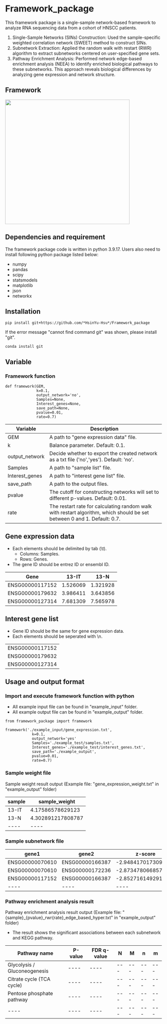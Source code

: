 # Framework_package
This framework package is a single-sample network-based framework to analyze RNA sequencing data from a cohort of HNSCC patients.

1. Single-Sample Networks (SINs) Construction: Used the sample-specific weighted correlation network (SWEET) method to construct SINs.
2. Subnetwork Extraction: Applied the random walk with restart (RWR) algorithm to extract subnetworks centered on user-specified gene sets.
3. Pathway Enrichment Analysis: Performed network edge-based enrichment analysis (NEEA) to identify enriched biological pathways to these subnetworks.
This approach reveals biological differences by analyzing gene expression and network structure.

## Framework
<img src="https://github.com/user-attachments/assets/f261edb8-91ce-48e3-b2e7-aed5dffc5172" width="400x900">

## Dependencies and requirement
The framework package code is written in python 3.9.17. Users also need to install following python package listed below:
  - numpy
  - pandas
  - scipy
  - statsmodels
  - matplotlib
  - json
  - networkx

## Installation
<pre><code>pip install git+https://github.com/*HsinYu-Hsu*/Framework_package</code></pre>
<p>If the error message "cannot find command git" was shown, please install "git".</p>
<pre><code>conda install git</code></pre>

## Variable
### Framework function
<pre><code>def framework(GEM, 
              k=0.1, 
              output_network='no',
              Samples=None, 
              Interest_genes=None,
              save_path=None, 
              pvalue=0.01,                
              rate=0.7)
</code></pre>

| Variable | Description | 
| ---- | ----- |
| GEM | A path to "gene expression data" file. |
| k | Balance parameter. Default: 0.1. |
| output_network | Decide whether to export the created network as a txt file ('no','yes'). Default: 'no'. |
| Samples | A path to "sample list" file. |
| Interest_genes | A path to "interest gene list" file. |
| save_path | A path to the output files. |
| pvalue | The cutoff for constructing networks will set to different p-values. Default: 0.01. |
| rate | The restart rate for calculating random walk with restart algorithm, which should be set between 0 and 1. Default: 0.7. |

## Gene expression data

   - Each elements should be delimited by tab (\t).
     - Columns: Samples.
     - Rows: Genes.
   - The gene ID should be entrez ID or ensembl ID.

| Gene | 13-IT | 13-N |
| ---- | ----- | ---- |
| ENSG00000117152 | 1.526069 | 1.321928 |
| ENSG00000179632 | 3.986411 | 3.643856 |
| ENSG00000127314 | 7.681309 | 7.565978 |

## Interest gene list

  - Gene ID should be the same for gene expression data.
  - Each elements should be seperated with \n.

|  |
| ---- |
| ENSG00000117152 |
| ENSG00000179632 |
| ENSG00000127314 |

## Usage and output format
### Import and execute framework function with python

  - All example input file can be found in "example_input" folder.
  - All example output file can be found in "example_output" folder.

<pre><code>from framework_package import framework  
    
framework('./example_input/gene_expression.txt',   
            k=0.1, 
            output_network='yes'
            Samples='./example_test/samples.txt', 
            Interest_genes='./example_test/interest_genes.txt',
            save_path='./example_output', 
            pvalue=0.01,                
            rate=0.7)
</code></pre>

### Sample weight file
Sample weight result output (Example file: "gene_expression_weight.txt" in "example_output" folder)

| sample | sample_weight |
| ---- | ---- |
| 13-IT | 4.17586578629123 |
| 13-N | 4.302891217808787 |
|---- | ---- |

### Sample subnetwork file
| gene1 | gene2 | z-score |
| ---- | ---- | ---- |
| ENSG00000070610 | ENSG00000166387 | -2.9484170173090085 |
| ENSG00000070610 | ENSG00000172236 | -2.873478066857216 |
| ENSG00000117152 | ENSG00000166387 | -2.8527161492919006 |
| ---- | ---- | ---- |

### Pathway enrichment analysis result
Pathway enrichment analysis result output (Example file: "{sample}_{pvalue}_rwr{rate}_edge_based_hyper.txt" in "example_output" folder)

  - The result shows the significant associations between each subnetwork and KEGG pathway.

| Pathway name | P-value | FDR q-value | N | M | n | m |
| ---- | ---- | ---- | --- | --- | --- | --- |
| Glycolysis / Gluconeogenesis | ---- | ---- | --- | --- | --- | --- |
| Citrate cycle (TCA cycle) | ---- | ---- | --- | --- | --- | --- |
| Pentose phosphate pathway | ---- | ---- | --- | --- | --- | --- |
| ---- | ---- | ---- | --- | --- | --- | --- |

